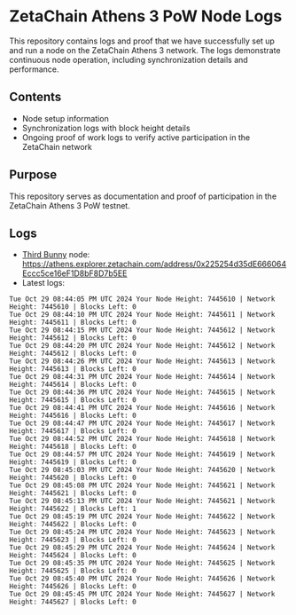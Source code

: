 # ZetaChain Athens 3 PoW Node Logs
This repository contains logs and proof that we have successfully set up and run a node on the ZetaChain Athens 3 network. The logs demonstrate continuous node operation, including synchronization details and performance.

## Contents
- Node setup information
- Synchronization logs with block height details
- Ongoing proof of work logs to verify active participation in the ZetaChain network

## Purpose
This repository serves as documentation and proof of participation in the ZetaChain Athens 3 PoW testnet.

## Logs

- [Third Bunny](https://thirdbunny.xyz/) node: https://athens.explorer.zetachain.com/address/0x225254d35dE666064Eccc5ce16eF1D8bF8D7b5EE
- Latest logs:
```
Tue Oct 29 08:44:05 PM UTC 2024 Your Node Height: 7445610 | Network Height: 7445610 | Blocks Left: 0
Tue Oct 29 08:44:10 PM UTC 2024 Your Node Height: 7445611 | Network Height: 7445611 | Blocks Left: 0
Tue Oct 29 08:44:15 PM UTC 2024 Your Node Height: 7445612 | Network Height: 7445612 | Blocks Left: 0
Tue Oct 29 08:44:20 PM UTC 2024 Your Node Height: 7445612 | Network Height: 7445612 | Blocks Left: 0
Tue Oct 29 08:44:26 PM UTC 2024 Your Node Height: 7445613 | Network Height: 7445613 | Blocks Left: 0
Tue Oct 29 08:44:31 PM UTC 2024 Your Node Height: 7445614 | Network Height: 7445614 | Blocks Left: 0
Tue Oct 29 08:44:36 PM UTC 2024 Your Node Height: 7445615 | Network Height: 7445615 | Blocks Left: 0
Tue Oct 29 08:44:41 PM UTC 2024 Your Node Height: 7445616 | Network Height: 7445616 | Blocks Left: 0
Tue Oct 29 08:44:47 PM UTC 2024 Your Node Height: 7445617 | Network Height: 7445617 | Blocks Left: 0
Tue Oct 29 08:44:52 PM UTC 2024 Your Node Height: 7445618 | Network Height: 7445618 | Blocks Left: 0
Tue Oct 29 08:44:57 PM UTC 2024 Your Node Height: 7445619 | Network Height: 7445619 | Blocks Left: 0
Tue Oct 29 08:45:03 PM UTC 2024 Your Node Height: 7445620 | Network Height: 7445620 | Blocks Left: 0
Tue Oct 29 08:45:08 PM UTC 2024 Your Node Height: 7445621 | Network Height: 7445621 | Blocks Left: 0
Tue Oct 29 08:45:13 PM UTC 2024 Your Node Height: 7445621 | Network Height: 7445622 | Blocks Left: 1
Tue Oct 29 08:45:19 PM UTC 2024 Your Node Height: 7445622 | Network Height: 7445622 | Blocks Left: 0
Tue Oct 29 08:45:24 PM UTC 2024 Your Node Height: 7445623 | Network Height: 7445623 | Blocks Left: 0
Tue Oct 29 08:45:29 PM UTC 2024 Your Node Height: 7445624 | Network Height: 7445624 | Blocks Left: 0
Tue Oct 29 08:45:35 PM UTC 2024 Your Node Height: 7445625 | Network Height: 7445625 | Blocks Left: 0
Tue Oct 29 08:45:40 PM UTC 2024 Your Node Height: 7445626 | Network Height: 7445626 | Blocks Left: 0
Tue Oct 29 08:45:45 PM UTC 2024 Your Node Height: 7445627 | Network Height: 7445627 | Blocks Left: 0
```
